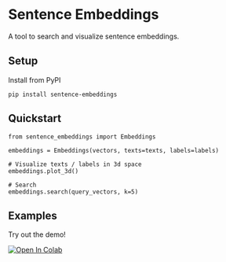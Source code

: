 # Sentence Embeddings
A tool to search and visualize sentence embeddings.

## Setup
Install from PyPI

    pip install sentence-embeddings
    
## Quickstart
    
    from sentence_embeddings import Embeddings
    
    embeddings = Embeddings(vectors, texts=texts, labels=labels)
    
    # Visualize texts / labels in 3d space
    embeddings.plot_3d()
    
    # Search
    embeddings.search(query_vectors, k=5)

## Examples

Try out the demo!

[![Open In Colab](https://colab.research.google.com/assets/colab-badge.svg)](https://colab.research.google.com/drive/1ytaVFtLSIDzMQDqITiiezrC5QgZNzoKn)
